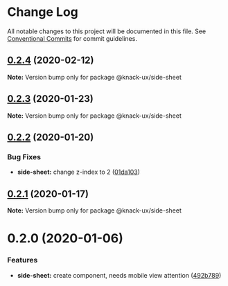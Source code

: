 # Change Log

All notable changes to this project will be documented in this file.
See [Conventional Commits](https://conventionalcommits.org) for commit guidelines.

## [0.2.4](https://github.com/knack-ux/knack-ux/compare/@knack-ux/side-sheet@0.2.3...@knack-ux/side-sheet@0.2.4) (2020-02-12)

**Note:** Version bump only for package @knack-ux/side-sheet





## [0.2.3](https://github.com/knack-ux/knack-ux/compare/@knack-ux/side-sheet@0.2.2...@knack-ux/side-sheet@0.2.3) (2020-01-23)

**Note:** Version bump only for package @knack-ux/side-sheet





## [0.2.2](https://github.com/knack-ux/knack-ux/compare/@knack-ux/side-sheet@0.2.1...@knack-ux/side-sheet@0.2.2) (2020-01-20)


### Bug Fixes

* **side-sheet:** change z-index to 2 ([01da103](https://github.com/knack-ux/knack-ux/commit/01da103))





## [0.2.1](https://github.com/knack-ux/knack-ux/compare/@knack-ux/side-sheet@0.2.0...@knack-ux/side-sheet@0.2.1) (2020-01-17)

**Note:** Version bump only for package @knack-ux/side-sheet





# 0.2.0 (2020-01-06)


### Features

* **side-sheet:** create component, needs mobile view attention ([492b789](https://github.com/knack-ux/knack-ux/commit/492b789))
